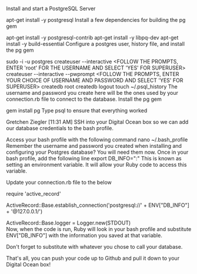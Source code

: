 Install and start a PostgreSQL Server

 apt-get install -y postgresql
Install a few dependencies for building the pg gem

apt-get install -y postgresql-contrib
apt-get install -y libpq-dev
apt-get install -y build-essential
Configure a postgres user, history file, and install the pg gem

sudo -i -u postgres
createuser --interactive
<FOLLOW THE PROMPTS, ENTER 'root' FOR THE USERNAME AND SELECT 'YES' FOR SUPERUSER>
createuser <USERNAME> --interactive --pwprompt
<FOLLOW THE PROMPTS, ENTER YOUR CHOICE OF USERNAME AND PASSWORD AND SELECT 'YES' FOR SUPERUSER>
createdb root
createdb <YOUR USERNAME>
logout
touch ~/.psql_history
The username and password you create here will be the ones used by your connection.rb file to connect to the database.
Install the pg gem

gem install pg
Type psql to ensure that everything worked

Gretchen Ziegler [11:31 AM]
SSH into your Digital Ocean box so we can add our database credentials to the bash profile.

Access your bash profile with the following command
nano ~/.bash_profile
Remember the username and password you created when installing and configuring your Postgres database? You will need them now. Once in your bash profile, add the following line
export DB_INFO="<USERNAME>:<PASSWORD>"
This is known as setting an environment variable. It will allow your Ruby code to access this variable.

Update your connection.rb file to the below

require 'active_record'

ActiveRecord::Base.establish_connection('postgresql://' + ENV["DB_INFO"]  + '@127.0.0.1/<DATABASE NAME>')

ActiveRecord::Base.logger = Logger.new(STDOUT)  
Now, when the code is run, Ruby will look in your bash profile and substitute ENV["DB_INFO"] with the information you saved at that variable.

Don't forget to substitute <DATABASE NAME> with whatever you chose to call your database.

That's all, you can push your code up to Github and pull it down to your Digital Ocean box!